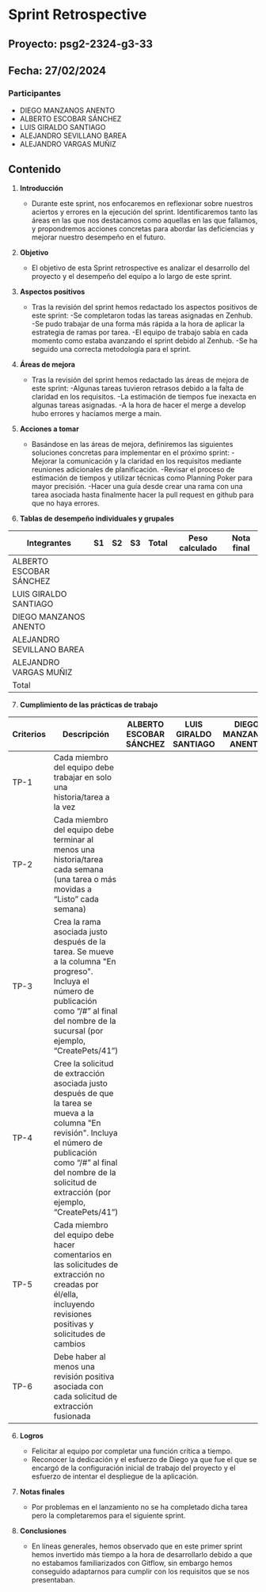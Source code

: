 # Sprint Retrospective 

## Proyecto: psg2-2324-g3-33

## Fecha: 27/02/2024

### Participantes
- DIEGO MANZANOS ANENTO
- ALBERTO ESCOBAR SÁNCHEZ
- LUIS GIRALDO SANTIAGO
- ALEJANDRO SEVILLANO BAREA
- ALEJANDRO VARGAS MUÑIZ

## Contenido

1. **Introducción**
   - Durante este sprint, nos enfocaremos en reflexionar sobre nuestros aciertos y errores en la ejecución del sprint. Identificaremos tanto las áreas en las que nos destacamos como aquellas en las que fallamos, y propondremos acciones concretas para abordar las deficiencias y mejorar nuestro desempeño en el futuro.

2. **Objetivo**
   - El objetivo de esta Sprint retrospective es analizar el desarrollo del proyecto y el desempeño del equipo a lo largo de este sprint.
   
3. **Aspectos positivos**
   - Tras la revisión del sprint hemos redactado los aspectos positivos de este sprint:
-Se completaron todas las tareas asignadas en Zenhub.
-Se pudo trabajar de una forma más rápida a la hora de aplicar la estrategia de ramas por tarea.
-El equipo de trabajo sabía en cada momento como estaba avanzando el sprint debido al Zenhub.
-Se ha seguido una correcta metodología para el sprint.

4. **Áreas de mejora**
    - Tras la revisión del sprint hemos redactado las áreas de mejora de este sprint:
-Algunas tareas tuvieron retrasos debido a la falta de claridad en los requisitos.
-La estimación de tiempos fue inexacta en algunas tareas asignadas.
-A la hora de hacer el merge a develop hubo errores y hacíamos merge a main.

5. **Acciones a tomar**
    - Basándose en las áreas de mejora, definiremos las siguientes soluciones concretas para implementar en el próximo sprint:
-Mejorar la comunicación y la claridad en los requisitos mediante reuniones adicionales de planificación.
-Revisar el proceso de estimación de tiempos y utilizar técnicas como Planning Poker para mayor precisión.
-Hacer una guía desde crear una rama con una tarea asociada hasta finalmente hacer la pull request en github para que no haya errores.

6. **Tablas de desempeño individuales y grupales**

| Integrantes |     S1      |       S2    |       S3    |   Total   | Peso calculado | Nota final |
|-------------|-------------|-------------|-------------|-----------|----------------|------------|
|ALBERTO ESCOBAR SÁNCHEZ|    |    |    |    |    |    |
|LUIS GIRALDO SANTIAGO|    |    |    |    |    |    |
|DIEGO MANZANOS ANENTO|    |    |    |    |    |    |
|ALEJANDRO SEVILLANO BAREA|    |    |    |    |    |    |
|ALEJANDRO VARGAS MUÑIZ|    |    |    |    |    |    |
|Total|    |    |    |    |    |    |

7. **Cumplimiento de las prácticas de trabajo**

| Criterios | Descripción | ALBERTO ESCOBAR SÁNCHEZ | LUIS GIRALDO SANTIAGO | DIEGO MANZANOS ANENTO | ALEJANDRO SEVILLANO BAREA | ALEJANDRO VARGAS MUÑIZ |
|-----------|-------------|------------------------|-----------------------|-------------------|------------------------|----------------------|
| TP-1      | Cada miembro del equipo debe trabajar en solo una historia/tarea a la vez |  |  |  |  |  |
| TP-2      | Cada miembro del equipo debe terminar al menos una historia/tarea cada semana (una tarea o más movidas a “Listo” cada semana) |  |  |  |  |  |
| TP-3      | Crea la rama asociada justo después de la tarea. Se mueve a la columna "En progreso". Incluya el número de publicación como “/#” al final del nombre de la sucursal (por ejemplo, “CreatePets/41”) |  |  |  |  |  |
| TP-4      | Cree la solicitud de extracción asociada justo después de que la tarea se mueva a la columna "En revisión". Incluya el número de publicación como “/#” al final del nombre de la solicitud de extracción (por ejemplo, “CreatePets/41”) |  |  |  |  |  |
| TP-5      | Cada miembro del equipo debe hacer comentarios en las solicitudes de extracción no creadas por él/ella, incluyendo revisiones positivas y solicitudes de cambios |  |  |  |  |  |
| TP-6      | Debe haber al menos una revisión positiva asociada con cada solicitud de extracción fusionada |  |  |  |  |  |

6. **Logros**

    - Felicitar al equipo por completar una función crítica a tiempo.
    - Reconocer la dedicación y el esfuerzo de Diego ya que fue el que se encargó de la configuración inicial de trabajo del proyecto y el esfuerzo de intentar el despliegue de la aplicación.

7. **Notas finales**
    - Por problemas en el lanzamiento no se ha completado dicha tarea pero la completaremos para el siguiente sprint.

8. **Conclusiones**

    - En líneas generales, hemos observado que en este primer sprint hemos invertido más tiempo a la hora de desarrollarlo debido a que no estabamos familiarizados con Gitflow, sin embargo hemos conseguido adaptarnos para cumplir con los requisitos que se nos presentaban.